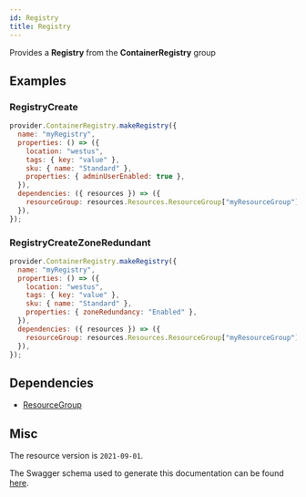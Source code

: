 ```yaml
---
id: Registry
title: Registry
---
```

Provides a **Registry** from the **ContainerRegistry** group
## Examples
### RegistryCreate
```js
provider.ContainerRegistry.makeRegistry({
  name: "myRegistry",
  properties: () => ({
    location: "westus",
    tags: { key: "value" },
    sku: { name: "Standard" },
    properties: { adminUserEnabled: true },
  }),
  dependencies: ({ resources }) => ({
    resourceGroup: resources.Resources.ResourceGroup["myResourceGroup"],
  }),
});

```

### RegistryCreateZoneRedundant
```js
provider.ContainerRegistry.makeRegistry({
  name: "myRegistry",
  properties: () => ({
    location: "westus",
    tags: { key: "value" },
    sku: { name: "Standard" },
    properties: { zoneRedundancy: "Enabled" },
  }),
  dependencies: ({ resources }) => ({
    resourceGroup: resources.Resources.ResourceGroup["myResourceGroup"],
  }),
});

```
## Dependencies
- [ResourceGroup](../Resources/ResourceGroup.md)
## Misc
The resource version is `2021-09-01`.

The Swagger schema used to generate this documentation can be found [here](https://github.com/Azure/azure-rest-api-specs/tree/main/specification/containerregistry/resource-manager/Microsoft.ContainerRegistry/stable/2021-09-01/containerregistry.json).
